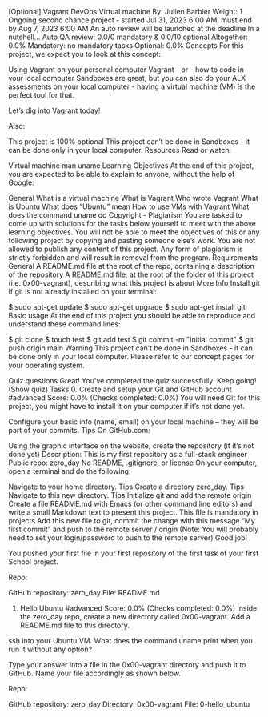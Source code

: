 [Optional] Vagrant
DevOps
Virtual machine
 By: Julien Barbier
 Weight: 1
 Ongoing second chance project - started Jul 31, 2023 6:00 AM, must end by Aug 7, 2023 6:00 AM
 An auto review will be launched at the deadline
In a nutshell…
Auto QA review: 0.0/0 mandatory & 0.0/10 optional
Altogether:  0.0%
Mandatory: no mandatory tasks
Optional: 0.0%
Concepts
For this project, we expect you to look at this concept:

Using Vagrant on your personal computer
Vagrant - or - how to code in your local computer
Sandboxes are great, but you can also do your ALX assessments on your local computer - having a virtual machine (VM) is the perfect tool for that.

Let’s dig into Vagrant today!

Also:

This project is 100% optional
This project can’t be done in Sandboxes - it can be done only in your local computer.
Resources
Read or watch:

Virtual machine
man uname
Learning Objectives
At the end of this project, you are expected to be able to explain to anyone, without the help of Google:

General
What is a virtual machine
What is Vagrant
Who wrote Vagrant
What is Ubuntu
What does “Ubuntu” mean
How to use VMs with Vagrant
What does the command uname do
Copyright - Plagiarism
You are tasked to come up with solutions for the tasks below yourself to meet with the above learning objectives.
You will not be able to meet the objectives of this or any following project by copying and pasting someone else’s work.
You are not allowed to publish any content of this project.
Any form of plagiarism is strictly forbidden and will result in removal from the program.
Requirements
General
A README.md file at the root of the repo, containing a description of the repository
A README.md file, at the root of the folder of this project (i.e. 0x00-vagrant), describing what this project is about
More Info
Install git
If git is not already installed on your terminal:

$ sudo apt-get update
$ sudo apt-get upgrade
$ sudo apt-get install git
Basic usage
At the end of this project you should be able to reproduce and understand these command lines:

$ git clone <repo>
$ touch test
$ git add test
$ git commit -m "Initial commit"
$ git push origin main
Warning
This project can’t be done in Sandboxes - it can be done only in your local computer. Please refer to our concept pages for your operating system.

Quiz questions
Great! You've completed the quiz successfully! Keep going! (Show quiz)
Tasks
0. Create and setup your Git and GitHub account
#advanced
Score: 0.0% (Checks completed: 0.0%)
You will need Git for this project, you might have to install it on your computer if it’s not done yet.

Configure your basic info (name, email) on your local machine – they will be part of your commits. Tips
On GitHub.com:

Using the graphic interface on the website, create the repository (if it’s not done yet)
Description: This is my first repository as a full-stack engineer
Public repo: zero_day
No README, .gitignore, or license
On your computer, open a terminal and do the following:

Navigate to your home directory. Tips
Create a directory zero_day. Tips
Navigate to this new directory. Tips
Initialize git and add the remote origin
Create a file README.md with Emacs (or other command line editors) and write a small Markdown text to present this project. This file is mandatory in projects
Add this new file to git, commit the change with this message “My first commit” and push to the remote server / origin (Note: You will probably need to set your login/password to push to the remote server)
Good job!

You pushed your first file in your first repository of the first task of your first School project.

Repo:

GitHub repository: zero_day
File: README.md
   
1. Hello Ubuntu
#advanced
Score: 0.0% (Checks completed: 0.0%)
Inside the zero_day repo, create a new directory called 0x00-vagrant. Add a README.md file to this directory.

ssh into your Ubuntu VM. What does the command uname print when you run it without any option?

Type your answer into a file in the 0x00-vagrant directory and push it to GitHub. Name your file accordingly as shown below.

Repo:

GitHub repository: zero_day
Directory: 0x00-vagrant
File: 0-hello_ubuntu
   


